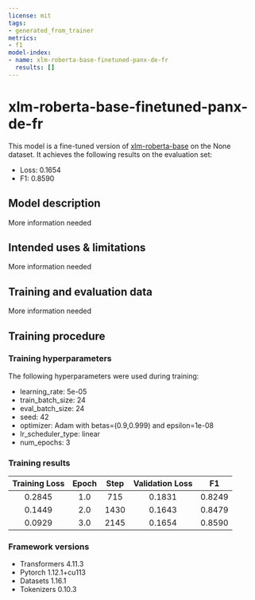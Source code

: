 ```yaml
---
license: mit
tags:
- generated_from_trainer
metrics:
- f1
model-index:
- name: xlm-roberta-base-finetuned-panx-de-fr
  results: []
---
```


<!-- This model card has been generated automatically according to the information the Trainer had access to. You
should probably proofread and complete it, then remove this comment. -->

# xlm-roberta-base-finetuned-panx-de-fr

This model is a fine-tuned version of [xlm-roberta-base](https://huggingface.co/xlm-roberta-base) on the None dataset.
It achieves the following results on the evaluation set:
- Loss: 0.1654
- F1: 0.8590

## Model description

More information needed

## Intended uses & limitations

More information needed

## Training and evaluation data

More information needed

## Training procedure

### Training hyperparameters

The following hyperparameters were used during training:
- learning_rate: 5e-05
- train_batch_size: 24
- eval_batch_size: 24
- seed: 42
- optimizer: Adam with betas=(0.9,0.999) and epsilon=1e-08
- lr_scheduler_type: linear
- num_epochs: 3

### Training results

| Training Loss | Epoch | Step | Validation Loss | F1     |
|:-------------:|:-----:|:----:|:---------------:|:------:|
| 0.2845        | 1.0   | 715  | 0.1831          | 0.8249 |
| 0.1449        | 2.0   | 1430 | 0.1643          | 0.8479 |
| 0.0929        | 3.0   | 2145 | 0.1654          | 0.8590 |


### Framework versions

- Transformers 4.11.3
- Pytorch 1.12.1+cu113
- Datasets 1.16.1
- Tokenizers 0.10.3
